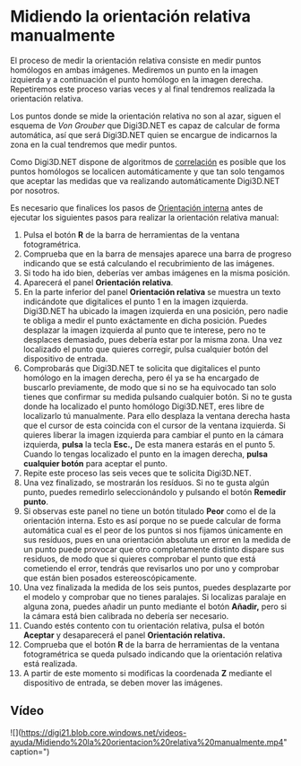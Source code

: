 # Midiendo la orientación relativa manualmente

El proceso de medir la orientación relativa consiste en medir puntos homólogos en ambas imágenes. Mediremos un punto en la imagen izquierda y a continuación el punto homólogo en la imagen derecha. Repetiremos este proceso varias veces y al final tendremos realizada la orientación relativa.

Los puntos donde se mide la orientación relativa no son al azar, siguen el esquema de _Von Grouber_ que Digi3D.NET es capaz de calcular de forma automática, así que será Digi3D.NET quien se encargue de indicarnos la zona en la cual tendremos que medir puntos.

Como Digi3D.NET dispone de algoritmos de [correlación](midiendo-orientacion-relativa-manualmente.md) es posible que los puntos homólogos se localicen automáticamente y que tan solo tengamos que aceptar las medidas que va realizando automáticamente Digi3D.NET por nosotros.

Es necesario que finalices los pasos de [Orientación interna](https://github.com/digi21/docs/tree/7fc627c885c16fb88afc7cc05a6df2a2f4a54563/digi3d-net/primeros-pasos/comenzando-a-utilizar-digi3d.net/comenzando-con-la-ventana-fotogrametrica/sensor-camara-conica/untitled-11/orientacion-relativa/OrientacionInterna.html) antes de ejecutar los siguientes pasos para realizar la orientación relativa manual:

1. Pulsa el botón **R** de la barra de herramientas de la ventana fotogramétrica.
2. Comprueba que en la barra de mensajes aparece una barra de progreso indicando que se está calculando el recubrimiento de las imágenes.
3. Si todo ha ido bien, deberías ver ambas imágenes en la misma posición.
4. Aparecerá el panel **Orientación relativa**.
5. En la parte inferior del panel **Orientación relativa** se muestra un texto indicándote que digitalices el punto 1 en la imagen izquierda. Digi3D.NET ha ubicado la imagen izquierda en una posición, pero nadie te obliga a medir el punto exáctamente en dicha posición. Puedes desplazar la imagen izquierda al punto que te interese, pero no te desplaces demasiado, pues debería estar por la misma zona. Una vez localizado el punto que quieres corregir, pulsa cualquier botón del dispositivo de entrada.
6. Comprobarás que Digi3D.NET te solicita que digitalices el punto homólogo en la imagen derecha, pero él ya se ha encargado de buscarlo previamente, de modo que si no se ha equivocado tan solo tienes que confirmar su medida pulsando cualquier botón. Si no te gusta donde ha localizado el punto homólogo Digi3D.NET, eres libre de localizarlo tú manualmente. Para ello desplaza la ventana derecha hasta que el cursor de esta coincida con el cursor de la ventana izquierda. Si quieres liberar la imagen izquierda para cambiar el punto en la cámara izquierda, **pulsa** la tecla **Esc.,** De esta manera estarás en el punto 5. Cuando lo tengas localizado el punto en la imagen derecha, **pulsa cualquier botón** para aceptar el punto.
7. Repite este proceso las seis veces que te solicita Digi3D.NET.
8. Una vez finalizado, se mostrarán los resíduos. Si no te gusta algún punto, puedes remedirlo seleccionándolo y pulsando el botón **Remedir punto**.
9. Si observas este panel no tiene un botón titulado **Peor** como el de la orientación interna. Esto es así porque no se puede calcular de forma automática cual es el peor de los puntos si nos fijamos únicamente en sus resíduos, pues en una orientación absoluta un error en la medida de un punto puede provocar que otro completamente distinto dispare sus residuos, de modo que si quieres comprobar el punto que está cometiendo el error, tendrás que revisarlos uno por uno y comprobar que están bien posados estereoscópicamente.
10. Una vez finalizada la medida de los seis puntos, puedes desplazarte por el modelo y comprobar que no tienes paralajes. Si localizas paralaje en alguna zona, puedes añadir un punto mediante el botón **Añadir,** pero si la cámara está bien calibrada no debería ser necesario.
11. Cuando estés contento con tu orientación relativa, pulsa el botón **Aceptar** y desaparecerá el panel **Orientación relativa.**
12. Comprueba que el botón **R** de la barra de herramientas de la ventana fotogramétrica se queda pulsado indicando que la orientación relativa está realizada.
13. A partir de este momento si modificas la coordenada **Z** mediante el dispositivo de entrada, se deben mover las imágenes.

## Vídeo

![](https://digi21.blob.core.windows.net/videos-ayuda/Midiendo%20la%20orientacion%20relativa%20manualmente.mp4" caption=")

